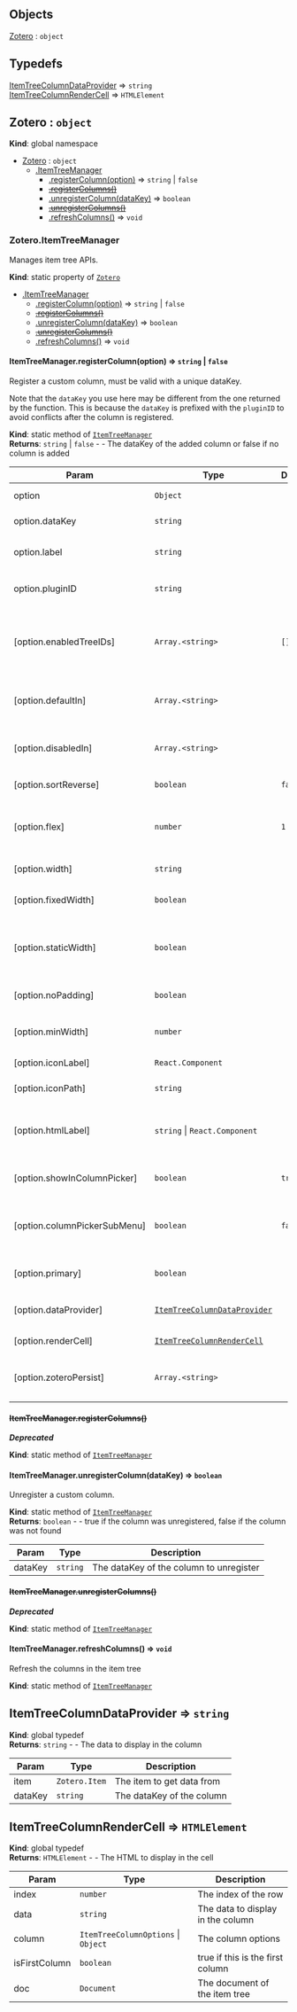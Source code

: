 ## Objects

<dl>
<dt><a href="#Zotero">Zotero</a> : <code>object</code></dt>
<dd></dd>
</dl>

## Typedefs

<dl>
<dt><a href="#ItemTreeColumnDataProvider">ItemTreeColumnDataProvider</a> ⇒ <code>string</code></dt>
<dd></dd>
<dt><a href="#ItemTreeColumnRenderCell">ItemTreeColumnRenderCell</a> ⇒ <code>HTMLElement</code></dt>
<dd></dd>
</dl>

<a name="Zotero"></a>

## Zotero : <code>object</code>
**Kind**: global namespace  

* [Zotero](#Zotero) : <code>object</code>
    * [.ItemTreeManager](#Zotero.ItemTreeManager)
        * [.registerColumn(option)](#Zotero.ItemTreeManager.registerColumn) ⇒ <code>string</code> \| <code>false</code>
        * ~~[.registerColumns()](#Zotero.ItemTreeManager.registerColumns)~~
        * [.unregisterColumn(dataKey)](#Zotero.ItemTreeManager.unregisterColumn) ⇒ <code>boolean</code>
        * ~~[.unregisterColumns()](#Zotero.ItemTreeManager.unregisterColumns)~~
        * [.refreshColumns()](#Zotero.ItemTreeManager.refreshColumns) ⇒ <code>void</code>

<a name="Zotero.ItemTreeManager"></a>

### Zotero.ItemTreeManager
Manages item tree APIs.

**Kind**: static property of [<code>Zotero</code>](#Zotero)  

* [.ItemTreeManager](#Zotero.ItemTreeManager)
    * [.registerColumn(option)](#Zotero.ItemTreeManager.registerColumn) ⇒ <code>string</code> \| <code>false</code>
    * ~~[.registerColumns()](#Zotero.ItemTreeManager.registerColumns)~~
    * [.unregisterColumn(dataKey)](#Zotero.ItemTreeManager.unregisterColumn) ⇒ <code>boolean</code>
    * ~~[.unregisterColumns()](#Zotero.ItemTreeManager.unregisterColumns)~~
    * [.refreshColumns()](#Zotero.ItemTreeManager.refreshColumns) ⇒ <code>void</code>

<a name="Zotero.ItemTreeManager.registerColumn"></a>

#### ItemTreeManager.registerColumn(option) ⇒ <code>string</code> \| <code>false</code>
Register a custom column, must be valid with a unique dataKey.

Note that the `dataKey` you use here may be different from the one returned by the function.
This is because the `dataKey` is prefixed with the `pluginID` to avoid conflicts after the column is registered.

**Kind**: static method of [<code>ItemTreeManager</code>](#Zotero.ItemTreeManager)  
**Returns**: <code>string</code> \| <code>false</code> - - The dataKey of the added column or false if no column is added  

| Param | Type | Default | Description |
| --- | --- | --- | --- |
| option | <code>Object</code> |  | An option or array of options to register |
| option.dataKey | <code>string</code> |  | Required, see use in ItemTree#_getRowData() |
| option.label | <code>string</code> |  | The column label. Either a string or the id to an i18n string. |
| option.pluginID | <code>string</code> |  | Set plugin ID to auto remove column when plugin is removed. |
| [option.enabledTreeIDs] | <code>Array.&lt;string&gt;</code> | <code>[]</code> | Which tree ids the column should be enabled in. If undefined, enabled in main tree. If ["*"], enabled in all trees. |
| [option.defaultIn] | <code>Array.&lt;string&gt;</code> |  | Will be deprecated. Types of trees the column is default in. Can be [default, feed]; |
| [option.disabledIn] | <code>Array.&lt;string&gt;</code> |  | Will be deprecated. Types of trees where the column is not available |
| [option.sortReverse] | <code>boolean</code> | <code>false</code> | Default: false. Set to true to reverse the sort order |
| [option.flex] | <code>number</code> | <code>1</code> | Default: 1. When the column is added to the tree how much space it should occupy as a flex ratio |
| [option.width] | <code>string</code> |  | A column width instead of flex ratio. See above. |
| [option.fixedWidth] | <code>boolean</code> |  | Default: false. Set to true to disable column resizing |
| [option.staticWidth] | <code>boolean</code> |  | Default: false. Set to true to prevent columns from changing width when the width of the tree increases or decreases |
| [option.noPadding] | <code>boolean</code> |  | Set to true for columns with padding disabled in stylesheet |
| [option.minWidth] | <code>number</code> |  | Override the default [20px] column min-width for resizing |
| [option.iconLabel] | <code>React.Component</code> |  | Set an Icon label instead of a text-based one |
| [option.iconPath] | <code>string</code> |  | Set an Icon path, overrides {iconLabel} |
| [option.htmlLabel] | <code>string</code> \| <code>React.Component</code> |  | Set an HTML label, overrides {iconLabel} and {label}. Can be a HTML string or a React component. |
| [option.showInColumnPicker] | <code>boolean</code> | <code>true</code> | Default: true. Set to true to show in column picker. |
| [option.columnPickerSubMenu] | <code>boolean</code> | <code>false</code> | Default: false. Set to true to display the column in "More Columns" submenu of column picker. |
| [option.primary] | <code>boolean</code> |  | Should only be one column at the time. Title is the primary column |
| [option.dataProvider] | [<code>ItemTreeColumnDataProvider</code>](#ItemTreeColumnDataProvider) |  | Custom data provider that is called when rendering cells |
| [option.renderCell] | [<code>ItemTreeColumnRenderCell</code>](#ItemTreeColumnRenderCell) |  | The cell renderer function |
| [option.zoteroPersist] | <code>Array.&lt;string&gt;</code> |  | Which column properties should be persisted between zotero close |

<a name="Zotero.ItemTreeManager.registerColumns"></a>

#### ~~ItemTreeManager.registerColumns()~~
***Deprecated***

**Kind**: static method of [<code>ItemTreeManager</code>](#Zotero.ItemTreeManager)  
<a name="Zotero.ItemTreeManager.unregisterColumn"></a>

#### ItemTreeManager.unregisterColumn(dataKey) ⇒ <code>boolean</code>
Unregister a custom column.

**Kind**: static method of [<code>ItemTreeManager</code>](#Zotero.ItemTreeManager)  
**Returns**: <code>boolean</code> - - true if the column was unregistered, false if the column was not found  

| Param | Type | Description |
| --- | --- | --- |
| dataKey | <code>string</code> | The dataKey of the column to unregister |

<a name="Zotero.ItemTreeManager.unregisterColumns"></a>

#### ~~ItemTreeManager.unregisterColumns()~~
***Deprecated***

**Kind**: static method of [<code>ItemTreeManager</code>](#Zotero.ItemTreeManager)  
<a name="Zotero.ItemTreeManager.refreshColumns"></a>

#### ItemTreeManager.refreshColumns() ⇒ <code>void</code>
Refresh the columns in the item tree

**Kind**: static method of [<code>ItemTreeManager</code>](#Zotero.ItemTreeManager)  
<a name="ItemTreeColumnDataProvider"></a>

## ItemTreeColumnDataProvider ⇒ <code>string</code>
**Kind**: global typedef  
**Returns**: <code>string</code> - - The data to display in the column  

| Param | Type | Description |
| --- | --- | --- |
| item | <code>Zotero.Item</code> | The item to get data from |
| dataKey | <code>string</code> | The dataKey of the column |

<a name="ItemTreeColumnRenderCell"></a>

## ItemTreeColumnRenderCell ⇒ <code>HTMLElement</code>
**Kind**: global typedef  
**Returns**: <code>HTMLElement</code> - - The HTML to display in the cell  

| Param | Type | Description |
| --- | --- | --- |
| index | <code>number</code> | The index of the row |
| data | <code>string</code> | The data to display in the column |
| column | <code>ItemTreeColumnOptions</code> \| <code>Object</code> | The column options |
| isFirstColumn | <code>boolean</code> | true if this is the first column |
| doc | <code>Document</code> | The document of the item tree |

